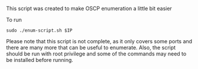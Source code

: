 This script was created to make OSCP enumeration a little bit easier

To run 

`sudo ./enum-script.sh $IP` 

Please note that this script is not complete, as it only covers some ports and there are many more that can be useful to enumerate. Also, the script should be run with root privilege and some of the commands may need to be installed before running.





